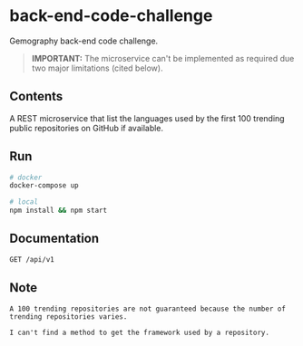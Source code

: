 # back-end-code-challenge
Gemography back-end code challenge.

> **IMPORTANT:** The microservice can't be implemented as required due two major limitations (cited below).

## Contents
A REST microservice that list the languages used by the first 100 trending public repositories on GitHub if available.

## Run
```sh
# docker
docker-compose up

# local
npm install && npm start
```

## Documentation
```sh
GET /api/v1
```

## Note
```
A 100 trending repositories are not guaranteed because the number of trending repositories varies.

I can't find a method to get the framework used by a repository.
```
